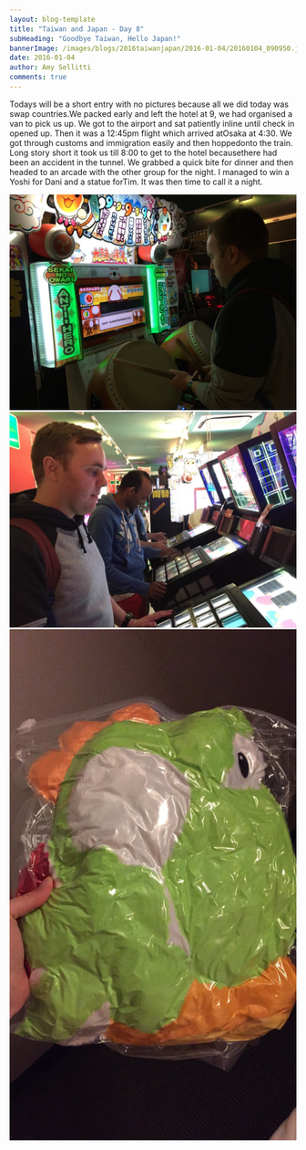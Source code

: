 ```yaml
---
layout: blog-template
title: "Taiwan and Japan - Day 8"
subHeading: "Goodbye Taiwan, Hello Japan!"
bannerImage: /images/blogs/2016taiwanjapan/2016-01-04/20160104_090950.jpg_compressed.JPEG
date: 2016-01-04
author: Amy Sellitti
comments: true
---
```


Todays will be a short entry with no pictures because all we did today was swap countries.We packed early and left the hotel at 9, we had organised a van to pick us up. We got to the airport and sat patiently inline until check in opened up. Then it was a 12:45pm flight which arrived atOsaka at 4:30. We got through customs and immigration easily and then hoppedonto the train. Long story short it took us till 8:00 to get to the hotel becausethere had been an accident in the tunnel. We grabbed a quick bite for dinner and then headed to an arcade with the other group for the night. I managed to win a Yoshi for Dani and a statue forTim. It was then time to call it a night.

<div class="center-image"><img src="/images/blogs/2016taiwanjapan/2016-01-04/IMG_6852.jpg_compressed.JPEG" /></div>
<div class="center-image"><img src="/images/blogs/2016taiwanjapan/2016-01-04/IMG_6856.jpg_compressed.JPEG" /></div>
<div class="center-image"><img src="/images/blogs/2016taiwanjapan/2016-01-04/IMG_6859.jpg_compressed.JPEG" /></div>
